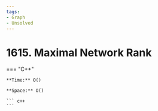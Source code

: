 ```yaml
---
tags:
- Graph
- Unsolved
---
```



# 1615. Maximal Network Rank

=== "C++"

    **Time:** O()

    **Space:** O()

    ``` c++
    ```